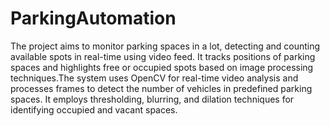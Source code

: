 # ParkingAutomation
The project aims to monitor parking spaces in a lot, detecting and counting available spots in real-time using video feed. It tracks positions of parking spaces and highlights free or occupied spots based on image processing techniques.The system uses OpenCV for real-time video analysis and processes frames to detect the number of vehicles in predefined parking spaces. It employs thresholding, blurring, and dilation techniques for identifying occupied and vacant spaces.
